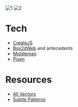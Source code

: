 ![1](http://duncanbeevers.com/mazeoid/images/screenshots/1.png)
![2](http://duncanbeevers.com/mazeoid/images/screenshots/2.png)

Tech
=
  * [CreateJS](http://www.createjs.com/)
  * [Box2dWeb](https://code.google.com/p/box2dweb/) and antecedents
  * [Middleman](http://middlemanapp.com/)
  * [Pixen](http://pixenapp.com/)

Resources
=
  * [All Vectors](http://www.allvectors.com/)
  * [Subtle Patterns](http://subtlepatterns.com/)
